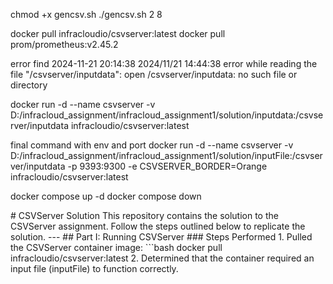 chmod +x gencsv.sh
./gencsv.sh 2 8



docker pull infracloudio/csvserver:latest
docker pull prom/prometheus:v2.45.2


error find 
2024-11-21 20:14:38 2024/11/21 14:44:38 error while reading the file "/csvserver/inputdata": open /csvserver/inputdata: no such file or directory



docker run -d --name csvserver -v D:/infracloud_assignment/infracloud_assignment1/solution/inputdata:/csvserver/inputdata infracloudio/csvserver:latest

final command with env and port 
docker run -d --name csvserver -v D:/infracloud_assignment/infracloud_assignment1/solution/inputFile:/csvserver/inputdata -p 9393:9300 -e CSVSERVER_BORDER=Orange infracloudio/csvserver:latest


docker compose up -d 
docker compose down



<? >

# CSVServer Solution

This repository contains the solution to the CSVServer assignment. Follow the steps outlined below to replicate the solution.

---

## Part I: Running CSVServer

### Steps Performed

1. Pulled the CSVServer container image:
   ```bash
   docker pull infracloudio/csvserver:latest
2. Determined that the container required an input file (inputFile) to function correctly.